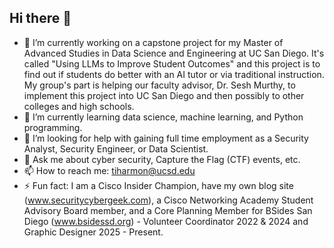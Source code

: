 ## Hi there 👋

<!--
**SecurityCyberGeek/SecurityCyberGeek** is a ✨ _special_ ✨ repository because its `README.md` (this file) appears on your GitHub profile.

Here are some ideas to get you started:
-->
- 🔭 I’m currently working on a capstone project for my Master of Advanced Studies in Data Science and Engineering at UC San Diego. It's called "Using LLMs to Improve Student Outcomes" and this project is to find out if students do better with an AI tutor or via traditional instruction. My group's part is helping our faculty advisor, Dr. Sesh Murthy, to implement this project into UC San Diego and then possibly to other colleges and high schools.
- 🌱 I’m currently learning data science, machine learning, and Python programming.
- 🤔 I’m looking for help with gaining full time employment as a Security Analyst, Security Engineer, or Data Scientist.
- 💬 Ask me about cyber security, Capture the Flag (CTF) events, etc.
- 📫 How to reach me: tiharmon@ucsd.edu
- ⚡ Fun fact: I am a Cisco Insider Champion, have my own blog site (www.securitycybergeek.com), a Cisco Networking Academy Student Advisory Board member, and a Core Planning Member for BSides San Diego (www.bsidessd.org) - Volunteer Coordinator 2022 & 2024 and Graphic Designer 2025 - Present.

